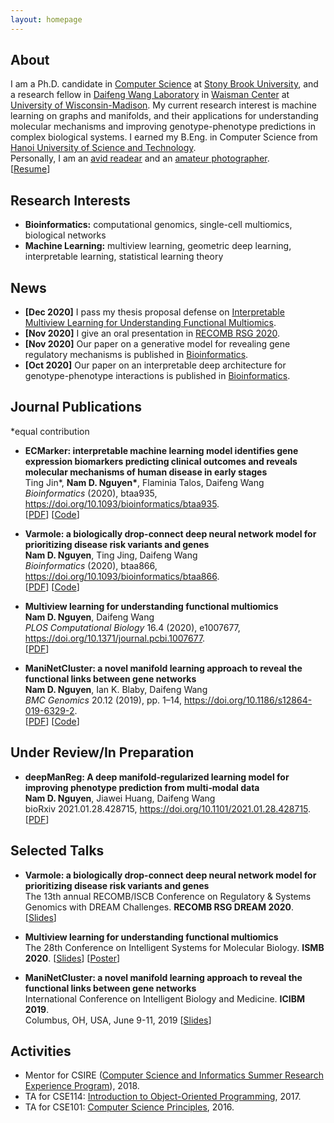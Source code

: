 ```yaml
---
layout: homepage
---
```

## About

I am a Ph.D. candidate in [Computer Science](https://cs.stonybrook.edu/) at [Stony Brook University](https://stonybrook.edu/), and a research fellow in [Daifeng Wang Laboratory](https://daifengwanglab.org) in [Waisman Center](https://www.waisman.wisc.edu) at [University of Wisconsin-Madison](http://www.wisc.edu). My current research interest is machine learning on graphs and manifolds, and their applications for understanding molecular mechanisms and improving genotype-phenotype predictions in complex biological systems. I earned my B.Eng. in Computer Science from [Hanoi University of Science and Technology](https://hust.edu.vn).
<br>
Personally, I am an [avid readear](https://www.goodreads.com/user/show/19504526-tran-ki-nam) and an [amateur photographer](https://500px.com/p/tkn?view=photos).
<br>
[[Resume](./assets/Nam_Nguyen_CV.pdf)]

## Research Interests

- **Bioinformatics:** computational genomics, single-cell multiomics, biological networks
- **Machine Learning:** multiview learning, geometric deep learning, interpretable learning, statistical learning theory

## News

- **[Dec 2020]** I pass my thesis proposal defense on [Interpretable Multiview Learning for Understanding Functional Multiomics](./assets/proposal.pdf).
- **[Nov 2020]** I give an oral presentation in [RECOMB RSG 2020](https://www.iscb.org/recomb-regsysgen2020).
- **[Nov 2020]** Our paper on a generative model for revealing gene regulatory mechanisms is published in [Bioinformatics](https://academic.oup.com/bioinformatics).
- **[Oct 2020]** Our paper on an interpretable deep architecture for genotype-phenotype interactions is published in [Bioinformatics](https://academic.oup.com/bioinformatics).

## Journal Publications

\*equal contribution
<br>

- **ECMarker: interpretable machine learning model identifies gene expression biomarkers predicting clinical outcomes and reveals molecular mechanisms of human disease in early stages**
  <br>
  Ting Jin\*, **Nam D. Nguyen\***, Flaminia Talos, Daifeng Wang
  <br>
  *Bioinformatics* (2020), btaa935, https://doi.org/10.1093/bioinformatics/btaa935.
  <br>
  [[PDF](./assets/btaa935.pdf)] [[Code](https://github.com/daifengwanglab/ECMarker)]

- **Varmole: a biologically drop-connect deep neural network model for prioritizing disease risk variants and genes**
  <br>
  **Nam D. Nguyen**, Ting Jing, Daifeng Wang
  <br>
  *Bioinformatics* (2020), btaa866, https://doi.org/10.1093/bioinformatics/btaa866.
  <br>
  [[PDF](./assets/btaa866.pdf)] [[Code](https://github.com/daifengwanglab/Varmole)]

- **Multiview learning for understanding functional multiomics**
  <br>
  **Nam D. Nguyen**, Daifeng Wang
  <br>
  *PLOS Computational Biology* 16.4 (2020), e1007677, https://doi.org/10.1371/journal.pcbi.1007677.
  <br>
  [[PDF](./assets/multiview.pdf)]
  
- **ManiNetCluster: a novel manifold learning approach to reveal the functional links between gene networks**
  <br>
  **Nam D. Nguyen**, Ian K. Blaby, Daifeng Wang
  <br>
  *BMC Genomics* 20.12 (2019), pp. 1–14, https://doi.org/10.1186/s12864-019-6329-2.
  <br>
  [[PDF](./assets/ManiNetCluster.pdf)] [[Code](https://github.com/namtk/ManiNetCluster)]
  
## Under Review/In Preparation

- **deepManReg: A deep manifold‐regularized learning model for improving phenotype prediction from multi‐modal data**
  <br>
  **Nam D. Nguyen**, Jiawei Huang, Daifeng Wang
  <br>
  bioRxiv 2021.01.28.428715, https://doi.org/10.1101/2021.01.28.428715.
  <br>
 [[PDF](./assets/deepManReg.pdf)]


## Selected Talks

- **Varmole: a biologically drop-connect deep neural network model for prioritizing disease risk variants and genes**
  <br>
  The 13th annual RECOMB/ISCB Conference on Regulatory & Systems Genomics with DREAM Challenges. **RECOMB RSG DREAM 2020**.
 [[Slides](./assets/RSG2020.pdf)]

- **Multiview learning for understanding functional multiomics**
  <br>
  The 28th Conference on Intelligent Systems for Molecular Biology. **ISMB 2020**.
  [[Slides](https://f1000research.com/slides/9-911)] [[Poster](https://f1000research.com/posters/9-910)]

- **ManiNetCluster: a novel manifold learning approach to reveal the functional links between gene networks**
  <br>
  International Conference on Intelligent Biology and Medicine. **ICIBM 2019**.
  <br>
  Columbus, OH, USA, June 9-11, 2019 [[Slides](./assets/ICIBM2019.pdf)]

## Activities

- Mentor for CSIRE ([Computer Science and Informatics Summer Research Experience Program](https://bmi.stonybrookmedicine.edu/csire)), 2018.
- TA for CSE114: [Introduction to Object-Oriented Programming](https://www.cs.stonybrook.edu/students/Undergraduate-Studies/courses/CSE114), 2017.
- TA for CSE101: [Computer Science Principles](https://www.cs.stonybrook.edu/students/Undergraduate-Studies/courses/CSE101), 2016.
